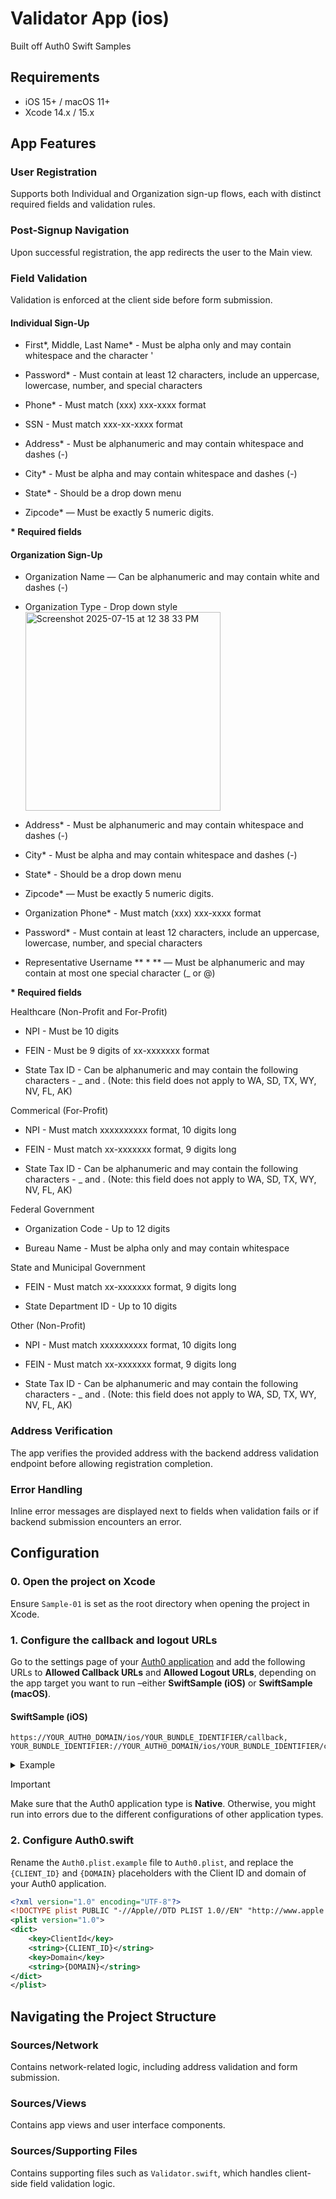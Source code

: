 # Validator App (ios) 

Built off Auth0 Swift Samples

## Requirements

- iOS 15+ / macOS 11+
- Xcode 14.x / 15.x

## App Features
### User Registration
Supports both Individual and Organization sign-up flows, each with distinct required fields and validation rules.

### Post-Signup Navigation
Upon successful registration, the app redirects the user to the Main view.

### Field Validation
Validation is enforced at the client side before form submission.

#### Individual Sign-Up 

- First*, Middle, Last Name* - Must be alpha only and may contain whitespace and the character '

- Password* - Must contain at least 12 characters, include an uppercase, lowercase, number, and special characters

- Phone* - Must match (xxx) xxx-xxxx format

- SSN - Must match xxx-xx-xxxx format

- Address* - Must be alphanumeric and may contain whitespace and dashes (-)

- City* - Must be alpha and may contain whitespace and dashes (-)

- State* - Should be a drop down menu

- Zipcode* — Must be exactly 5 numeric digits.

**\* Required fields**

#### Organization Sign-Up 

- Organization Name — Can be alphanumeric and may contain white and dashes (-)

- Organization Type - Drop down style <img width="312" height="318" alt="Screenshot 2025-07-15 at 12 38 33 PM" src="https://github.com/user-attachments/assets/c0c99acf-05b8-49e9-8e38-a40c8465d10d" />

- Address* - Must be alphanumeric and may contain whitespace and dashes (-)

- City* - Must be alpha and may contain whitespace and dashes (-)

- State* - Should be a drop down menu

- Zipcode* — Must be exactly 5 numeric digits.

- Organization Phone* - Must match (xxx) xxx-xxxx format

- Password* - Must contain at least 12 characters, include an uppercase, lowercase, number, and special characters

- Representative Username ** \* ** — Must be alphanumeric and may contain at most one special character (_ or @)

**\* Required fields**

Healthcare (Non-Profit and For-Profit)
- NPI - Must be 10 digits

- FEIN - Must be 9 digits of xx-xxxxxxx format
  
- State Tax ID - Can be alphanumeric and may contain the following characters - _ and . (Note: this field does not apply to WA, SD, TX, WY, NV, FL, AK)

Commerical (For-Profit)
- NPI - Must match xxxxxxxxxx format, 10 digits long

- FEIN - Must match xx-xxxxxxx format, 9 digits long

- State Tax ID - Can be alphanumeric and may contain the following characters - _ and . (Note: this field does not apply to WA, SD, TX, WY, NV, FL, AK)

Federal Government
- Organization Code - Up to 12 digits
  
- Bureau Name - Must be alpha only and may contain whitespace

State and Municipal Government
- FEIN - Must match xx-xxxxxxx format, 9 digits long

- State Department ID - Up to 10 digits

Other (Non-Profit)
- NPI - Must match xxxxxxxxxx format, 10 digits long

- FEIN - Must match xx-xxxxxxx format, 9 digits long

- State Tax ID - Can be alphanumeric and may contain the following characters - _ and . (Note: this field does not apply to WA, SD, TX, WY, NV, FL, AK)

### Address Verification
The app verifies the provided address with the backend address validation endpoint before allowing registration completion.

### Error Handling
Inline error messages are displayed next to fields when validation fails or if backend submission encounters an error.


## Configuration

### 0. Open the project on Xcode

Ensure `Sample-01` is set as the root directory when opening the project in Xcode.

### 1. Configure the callback and logout URLs

Go to the settings page of your [Auth0 application](https://manage.auth0.com/#/applications/) and add the following URLs to **Allowed Callback URLs** and **Allowed Logout URLs**, depending on the app target you want to run –either **SwiftSample (iOS)** or **SwiftSample (macOS)**.

#### SwiftSample (iOS)

```text
https://YOUR_AUTH0_DOMAIN/ios/YOUR_BUNDLE_IDENTIFIER/callback,
YOUR_BUNDLE_IDENTIFIER://YOUR_AUTH0_DOMAIN/ios/YOUR_BUNDLE_IDENTIFIER/callback

```

<details>
  <summary>Example</summary>

If your iOS bundle identifier were `com.auth0.samples.SwiftSample` and your Auth0 Domain were `kevin-chen-development.us.auth0.com`, then this value would be:

```text
https://kevin-chen-development.us.auth0.com/ios/com.auth0.samples.SwiftSample/callback,
com.auth0.samples.SwiftSample://kevin-chen-development.us.auth0.com/ios/com.auth0.samples.SwiftSample/callback
```
</details>

> [!IMPORTANT]
> Make sure that the Auth0 application type is **Native**. Otherwise, you might run into errors due to the different configurations of other application types.


### 2. Configure Auth0.swift

Rename the `Auth0.plist.example` file to `Auth0.plist`, and replace the `{CLIENT_ID}` and `{DOMAIN}` placeholders with the Client ID and domain of your Auth0 application.

```xml
<?xml version="1.0" encoding="UTF-8"?>
<!DOCTYPE plist PUBLIC "-//Apple//DTD PLIST 1.0//EN" "http://www.apple.com/DTDs/PropertyList-1.0.dtd">
<plist version="1.0">
<dict>
    <key>ClientId</key>
    <string>{CLIENT_ID}</string>
    <key>Domain</key>
    <string>{DOMAIN}</string>
</dict>
</plist>
```

## Navigating the Project Structure

### Sources/Network
Contains network-related logic, including address validation and form submission.

### Sources/Views
Contains app views and user interface components.

### Sources/Supporting Files
Contains supporting files such as `Validator.swift`, which handles client-side field validation logic.
